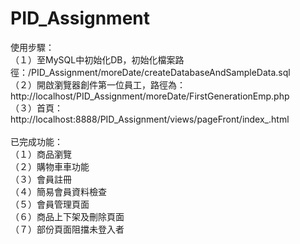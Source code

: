 # PID_Assignment

使用步驟：<br>
（１）至MySQL中初始化DB，初始化檔案路徑：/PID_Assignment/moreDate/createDatabaseAndSampleData.sql<br>
（２）開啟瀏覽器創件第一位員工，路徑為：http://localhost/PID_Assignment/moreDate/FirstGenerationEmp.php<br>
（３）首頁：http://localhost:8888/PID_Assignment/views/pageFront/index_.html<br>
<br>
已完成功能：<br>
（１）商品瀏覽<br>
（２）購物車車功能<br>
（３）會員註冊<br>
（４）簡易會員資料檢查<br>
（５）會員管理頁面<br>
（６）商品上下架及刪除頁面<br>
（７）部份頁面阻擋未登入者<br>
